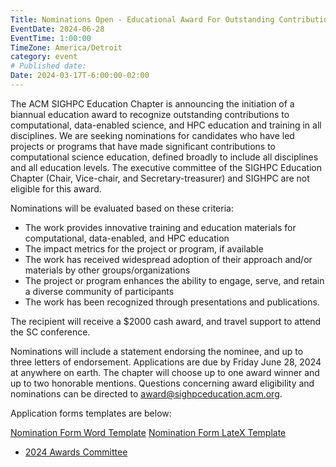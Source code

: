 ```yaml
---
Title: Nominations Open - Educational Award For Outstanding Contribution to Computational Science Education
EventDate: 2024-06-28
EventTime: 1:00:00
TimeZone: America/Detroit
category: event
# Published date:
Date: 2024-03-17T-6:00:00-02:00
---
```


The ACM SIGHPC Education Chapter is announcing the initiation of a biannual education award to recognize outstanding contributions to computational, data-enabled science, and HPC education and training in all disciplines. We are seeking nominations for candidates who have led projects or programs that have made significant contributions to computational science education, defined broadly to include all disciplines and all education levels. The executive committee of the SIGHPC Education Chapter (Chair, Vice-chair, and Secretary-treasurer) and SIGHPC are not eligible for this award.  

Nominations will be evaluated based on these criteria:  

* The work provides innovative training and education materials for computational, data-enabled, and HPC education
* The impact metrics for the project or program, if available
* The work has received widespread adoption of their approach and/or materials by other groups/organizations
* The project or program enhances the ability to engage, serve, and retain a diverse community of participants
* The work has been recognized through presentations and publications.

The recipient will receive a $2000 cash award, and travel support to attend the SC conference.

Nominations will include a statement endorsing the nominee, and up to three letters of endorsement. Applications are due by Friday June 28, 2024 at anywhere on earth. The chapter will choose up to one award winner and up to two honorable mentions. Questions concerning award eligibility and nominations can be directed to award@sighpceducation.acm.org.

Application forms templates are below:

[Nomination Form Word Template](../committees/awards/Education_Award_Nomination_Form.docx)
[Nomination Form LateX Template](../committees/awards/Education_Award_Nomination_Form.tex)

 - [2024 Awards Committee](../committees/awards/index)

